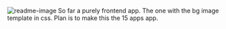 ![readme-image](https://user-images.githubusercontent.com/60953822/172684549-fcf948b1-46c1-4311-8fe5-f16ee69d7f52.jpg)
So far a purely frontend app. The one with the bg image template in css.
Plan is to make this the 15 apps app.
